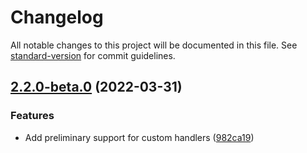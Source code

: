 # Changelog

All notable changes to this project will be documented in this file. See [standard-version](https://github.com/conventional-changelog/standard-version) for commit guidelines.

## [2.2.0-beta.0](https://github.com/chelsea-apps/notification/compare/v2.1.0-1...v2.2.0-beta.0) (2022-03-31)


### Features

* Add preliminary support for custom handlers ([982ca19](https://github.com/chelsea-apps/notification/commit/982ca191f95293007df446fcade88a8156885bd6))
